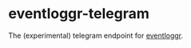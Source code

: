 # eventloggr-telegram

The (experimental) telegram endpoint for [eventloggr](https://github.com/stefan2904/eventloggr).
